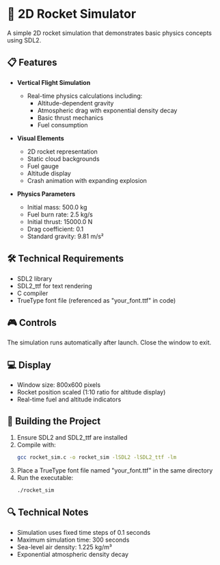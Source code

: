 # 🚀 2D Rocket Simulator

A simple 2D rocket simulation that demonstrates basic physics concepts using SDL2.

## 📋 Features

- **Vertical Flight Simulation**
  - Real-time physics calculations including:
    - Altitude-dependent gravity
    - Atmospheric drag with exponential density decay
    - Basic thrust mechanics
    - Fuel consumption
  
- **Visual Elements**
  - 2D rocket representation
  - Static cloud backgrounds
  - Fuel gauge
  - Altitude display
  - Crash animation with expanding explosion

- **Physics Parameters**
  - Initial mass: 500.0 kg
  - Fuel burn rate: 2.5 kg/s
  - Initial thrust: 15000.0 N
  - Drag coefficient: 0.1
  - Standard gravity: 9.81 m/s²

## 🛠️ Technical Requirements

- SDL2 library
- SDL2_ttf for text rendering
- C compiler
- TrueType font file (referenced as "your_font.ttf" in code)

## 🎮 Controls

The simulation runs automatically after launch. Close the window to exit.

## 💻 Display

- Window size: 800x600 pixels
- Rocket position scaled (1:10 ratio for altitude display)
- Real-time fuel and altitude indicators

## 🔧 Building the Project

1. Ensure SDL2 and SDL2_ttf are installed
2. Compile with:
   ```bash
   gcc rocket_sim.c -o rocket_sim -lSDL2 -lSDL2_ttf -lm
   ```
3. Place a TrueType font file named "your_font.ttf" in the same directory
4. Run the executable:
   ```bash
   ./rocket_sim
   ```

## 🔍 Technical Notes

- Simulation uses fixed time steps of 0.1 seconds
- Maximum simulation time: 300 seconds
- Sea-level air density: 1.225 kg/m³
- Exponential atmospheric density decay
